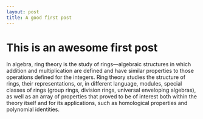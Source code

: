 ```yaml
---
layout: post
title: A good first post
---
```

# This is an awesome first post

In algebra, ring theory is the study of rings—algebraic structures in which addition and multiplication are defined 
and have similar properties to those operations defined for the integers. Ring theory studies the structure of rings, 
their representations, or, in different language, modules, special classes of rings (group rings, division rings, 
universal enveloping algebras), as well as an array of properties that proved to be of interest both within the theory 
itself and for its applications, such as homological properties and polynomial identities.